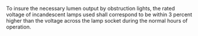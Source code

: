 To insure the necessary lumen output by obstruction lights, the rated voltage of incandescent lamps used shall correspond to be within 3 percent higher than the voltage across the lamp socket during the normal hours of operation.

